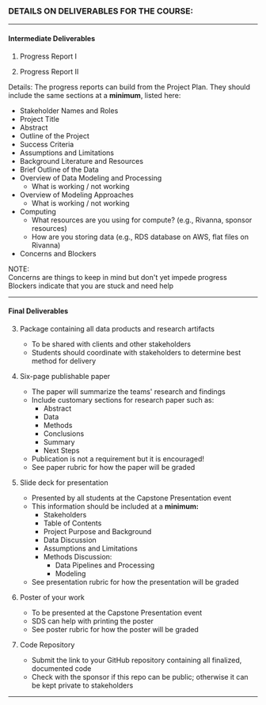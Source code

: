 ### DETAILS ON DELIVERABLES FOR THE COURSE:

---

#### Intermediate Deliverables

1. Progress Report I

2. Progress Report II


Details: The progress reports can build from the Project Plan. They should include the same sections at a **minimum**, listed here:

- Stakeholder Names and Roles
- Project Title
- Abstract
- Outline of the Project
- Success Criteria
- Assumptions and Limitations
- Background Literature and Resources
- Brief Outline of the Data
- Overview of Data Modeling and Processing
  - What is working / not working
- Overview of Modeling Approaches
  - What is working / not working
- Computing
  - What resources are you using for compute? (e.g., Rivanna, sponsor resources)  
  - How are you storing data (e.g., RDS database on AWS, flat files on Rivanna)
- Concerns and Blockers

NOTE:  
Concerns are things to keep in mind but don't yet impede progress  
Blockers indicate that you are stuck and need help


---

#### Final Deliverables

3. Package containing all data products and research artifacts
   - To be shared with clients and other stakeholders
   - Students should coordinate with stakeholders to determine best method for delivery    

4. Six-page publishable paper
   - The paper will summarize the teams' research and findings
   - Include customary sections for research paper such as:
     - Abstract
     - Data
     - Methods
     - Conclusions
     - Summary
     - Next Steps
   - Publication is not a requirement but it is encouraged!
   - See paper rubric for how the paper will be graded

5. Slide deck for presentation
   - Presented by all students at the Capstone Presentation event
   - This information should be included at a **minimum:**
     - Stakeholders
     - Table of Contents
     - Project Purpose and Background
     - Data Discussion
     - Assumptions and Limitations
     - Methods Discussion:
       - Data Pipelines and Processing
       - Modeling
   - See presentation rubric for how the presentation will be graded

6. Poster of your work
    - To be presented at the Capstone Presentation event
    - SDS can help with printing the poster
    - See poster rubric for how the poster will be graded

7. Code Repository  
    - Submit the link to your GitHub repository containing all finalized, documented code  
    - Check with the sponsor if this repo can be public; otherwise it can be kept private to stakeholders

---
